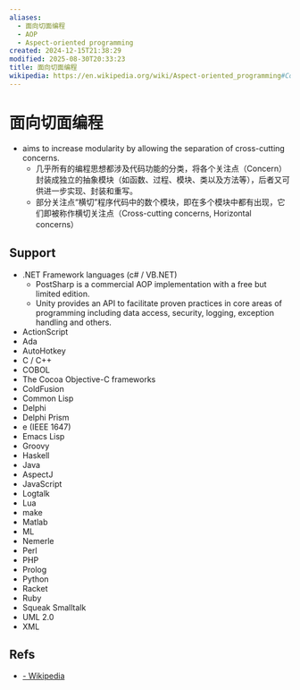 ```yaml
---
aliases:
  - 面向切面编程
  - AOP
  - Aspect-oriented programming
created: 2024-12-15T21:38:29
modified: 2025-08-30T20:33:23
title: 面向切面编程
wikipedia: https://en.wikipedia.org/wiki/Aspect-oriented_programming#Comparison_to_other_programming_paradigms
---
```


# 面向切面编程

- aims to increase modularity by allowing the separation of cross-cutting concerns.
  - 几乎所有的编程思想都涉及代码功能的分类，将各个关注点（Concern）封装成独立的抽象模块（如函数、过程、模块、类以及方法等），后者又可供进一步实现、封装和重写。
  - 部分关注点“横切”程序代码中的数个模块，即在多个模块中都有出现，它们即被称作横切关注点（Cross-cutting concerns, Horizontal concerns）

## Support

  - .NET Framework languages (c\# / VB.NET)
    - PostSharp is a commercial AOP implementation with a free but limited edition.
    - Unity provides an API to facilitate proven practices in core areas of programming including data access, security, logging, exception handling and others.
  - ActionScript
  - Ada
  - AutoHotkey
  - C / C++
  - COBOL
  - The Cocoa Objective-C frameworks
  - ColdFusion
  - Common Lisp
  - Delphi
  - Delphi Prism
  - e (IEEE 1647)
  - Emacs Lisp
  - Groovy
  - Haskell
  - Java
  - AspectJ
  - JavaScript
  - Logtalk
  - Lua
  - make
  - Matlab
  - ML
  - Nemerle
  - Perl
  - PHP
  - Prolog
  - Python
  - Racket
  - Ruby
  - Squeak Smalltalk
  - UML 2.0
  - XML

## Refs

  - [ - Wikipedia]()
